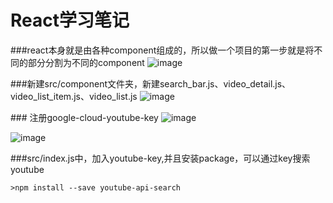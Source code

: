 <!-- # ReduxSimpleStarter

Interested in learning [Redux](https://www.udemy.com/react-redux/)?

### Getting Started

There are two methods for getting started with this repo.

#### Familiar with Git?
Checkout this repo, install dependencies, then start the gulp process with the following:

```
> git clone https://github.com/StephenGrider/ReduxSimpleStarter.git
> cd ReduxSimpleStarter
> npm install
> npm start
```

#### Not Familiar with Git?
Click [here](https://github.com/StephenGrider/ReactStarter/releases) then download the .zip file.  Extract the contents of the zip file, then open your terminal, change to the project directory, and:

```
> npm install
> npm start
``` -->

# React学习笔记

<!--
```
> git clone https://github.com/dreamerjackson/ReduxSimpleStarter
> cd ReduxSimpleStarter
> npm install
> npm start
```

删除src文件，新建一个src文件，新建index.js

//const 和var相同，声明一个变量，但是不能更改，例如，不能够再写上App = 5；
```
const App = function(){
  return <div>Hi!</div>;
}
```
上面的jsx语法实际上是简化代码的书写，webpack+babel将jsx代码转换为浏览器能够识别的普通js代码。
本质上通过[babel](https://babeljs.io/repl)可以看到jsx代码转换后的js代码 -->

###react本身就是由各种component组成的，所以做一个项目的第一步就是将不同的部分分割为不同的component
![image](https://github.com/dreamerjackson/ReduxSimpleStarter/blob/part-1-JSX/image/component.png)

###新建src/component文件夹，新建search_bar.js、video_detail.js、video_list_item.js、video_list.js
![image](https://github.com/dreamerjackson/ReduxSimpleStarter/blob/part-1-JSX/image/component-structure.png)

### 注册google-cloud-youtube-key
![image](https://github.com/dreamerjackson/ReduxSimpleStarter/blob/part-1-JSX/image/google-cloud.png)

![image](https://github.com/dreamerjackson/ReduxSimpleStarter/blob/part-1-JSX/image/youtube-key.png)

###src/index.js中，加入youtube-key,并且安装package，可以通过key搜索youtube
```
>npm install --save youtube-api-search
```
